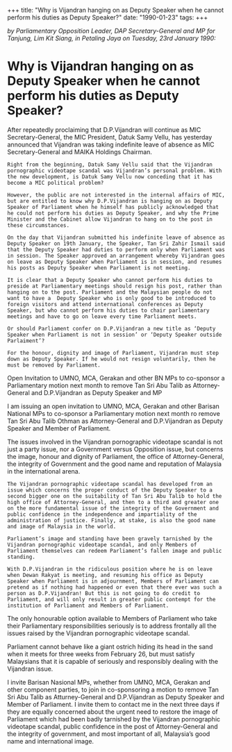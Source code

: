 +++ 
title: "Why is Vijandran hanging on as Deputy Speaker when he cannot perform his duties as Deputy Speaker?"
date: "1990-01-23"
tags:
+++

_by Parliamentary Opposition Leader, DAP Secretary-General and MP for Tanjung, Lim Kit Siang, in Petaling Jaya on Tuesday, 23rd January 1990:_

# Why is Vijandran hanging on as Deputy Speaker when he cannot perform his duties as Deputy Speaker?

After repeatedly proclaiming that D.P.Vijandran will continue as MIC Secretary-General, the MIC President, Datuk Samy Vellu, has yesterday announced that Vijandran was taking indefinite leave of absence as MIC Secretary-General and MAIKA Holdings Chairman.</u>

	Right from the beginning, Datuk Samy Vellu said that the Vijandran pornographic videotape scandal was Vijandran’s personal problem. With the new development, is Datuk Samy Vellu now conceding that it has become a MIC political problem?

	However, the public are not interested in the internal affairs of MIC, but are entitled to know why D.P.Vijandran is hanging on as Deputy Speaker of Parliament when he himself has publicly acknowledged that he could not perform his duties as Deputy Speaker, and why the Prime Minister and the Cabinet allow Vijandran to hang on to the post in these circumstances.

	On the day that Vijandran submitted his indefinite leave of absence as Deputy Speaker on 19th January, the Speaker, Tan Sri Zahir Ismail said that the Deputy Speaker had duties to perform only when Parliament was in session. The Speaker approved an arrangement whereby Vijandran goes on leave as Deputy Speaker when Parliament is in session, and resumes his posts as Deputy Speaker when Parliament is not meeting.

	It is clear that a Deputy Speaker who cannot perform his duties to preside at Parliamentary meetings should resign his post, rather than hanging on to the post. Parliament and the Malaysian people do not want to have a  Deputy Speaker who is only good to be introduced to foreign visitors and attend international conferences as Deputy Speaker, but who cannot perform his duties to chair parliamentary meetings and have to go on leave every time Parliament meets.

	Or should Parliament confer on D.P.Vijandran a new title as ‘Deputy Speaker when Parliament is not in session’ or ‘Deputy Speaker outside Parlaiment’?

	For the honour, dignity and image of Parliament, Vijandran must step down as Deputy Speaker. If he would not resign voluntarily, then he must be removed by Parliament.

Open Invitation to UMNO, MCA, Gerakan and other BN MPs to co-sponsor a Parliamentary motion next month to remove Tan Sri Abu Talib as Attorney-General and D.P.Vijandran as Deputy Speaker and MP
 	
I am issuing an open invitation to UMNO, MCA, Gerakan and other Barisan National MPs to co-sponsor a Parliamentary motion next month ro remove Tan Sri Abu Talib Othman as Attorney-General and D.P.Vijandran as Deputy Speaker and Member of Parliament.

The issues involved in the Vijandran pornographic videotape scandal is not just a party issue, nor a Government versus Opposition issue, but concerns the image, honour and dignity of Parliament, the office of Attorney-General, the integrity of Government and the good name and reputation of Malaysia in the international arena.

	The Vijandran pornographic videotape scandal has developed from an issue which concerns the proper conduct of the Deputy Speaker to a second bigger one on the suitability of Tan Sri Abu Talib to hold the high office of Attorney-General, and then to a third and greater one on the more fundamental issue of the integrity of the Government and public confidence in the independence and impartiality of the administration of justice. Finally, at stake, is also the good name and image of Malaysia in the world.

	Parliament’s image and standing have been gravely tarnished by the Vijandran pornographic videotape scandal, and only Members of Parliament themselves can redeem Parliament’s fallen image and public standing.

	With D.P.Vijandran in the ridiculous position where he is on leave when Dewan Rakyat is meeting, and resuming his office as Deputy Speaker when Parliament is in adjournment, Members of Parliament can pretend as if nothing had happened or even that there ever was such a person as D.P.Vijandran! But this is not going to do credit to Parliament, and will only result in greater public contempt for the institution of Parliament and Members of Parliament.

The only honourable option available to Members of Parliament who take their Parliamentary responsibilities seriously is to address frontally all the issues raised by the Vijandran pornographic videotape scandal.

Parliament cannot behave like a giant ostrich hiding its head in the sand when it meets for three weeks from February 26, but must satisfy Malaysians that it is capable of seriously and responsibly dealing with the Vijandran issue.

I invite Barisan Nasional MPs, whether from UMNO, MCA, Gerakan and other component parties, to join in co-sponsoring a motion to remove Tan Sri Abu Talib as Atturney-General and D.P.Vijandran as Deputy Speaker and Member of Parliament. I invite them to contact me in the next three days if they are equally concerned about the urgent need to restore the image of Parliament which had been badly tarnished by the Vijandran pornographic videotape scandal, public confidence in the post of Attorney-General and the integrity of government, and most important of all, Malaysia’s good name and international image.
 
